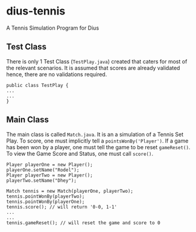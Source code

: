 # dius-tennis
A Tennis Simulation Program for Dius

## Test Class
There is only 1 Test Class (`TestPlay.java`) created that caters for most of the relevant scenarios. It is assumed that scores are already validated hence, there are no validations required.

```
public class TestPlay {
...
...
}
```

## Main Class
The main class is called `Match.java`. It is an a simulation of a Tennis Set Play. To score, one must implicitly tell a `pointsWonBy('Player')`. If a game has been won by a player, one must tell the game to be reset `gameReset()`. To view the Game Score and Status, one must call `score()`.

```
Player playerOne = new Player();
playerOne.setName("Rodel");
Player playerTwo = new Player();
playerTwo.setName("Dhey");

Match tennis = new Match(playerOne, playerTwo);
tennis.pointWonBy(playerTwo);
tennis.pointWonBy(playerOne); 
tennis.score(); // will return '0-0, 1-1'
...
...
tennis.gameReset(); // will reset the game and score to 0

```